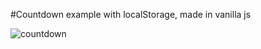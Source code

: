 #Countdown example with localStorage, made in vanilla js

![countdown]('https://github.com/DeveloperDanX/countdown/blob/master/countdown/countdown.gif)
